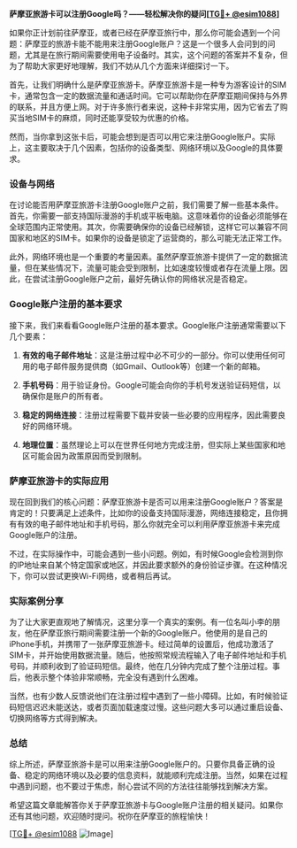 **萨摩亚旅游卡可以注册Google吗？——轻松解决你的疑问[[TG💪+ @esim1088](https://t.me/s/esim1088)]**

如果你正计划前往萨摩亚，或者已经在萨摩亚旅行中，那么你可能会遇到一个问题：萨摩亚的旅游卡能不能用来注册Google账户？这是一个很多人会问到的问题，尤其是在旅行期间需要使用电子设备时。其实，这个问题的答案并不复杂，但为了帮助大家更好地理解，我们不妨从几个方面来详细探讨一下。

首先，让我们明确什么是萨摩亚旅游卡。萨摩亚旅游卡是一种专为游客设计的SIM卡，通常包含一定的数据流量和通话时间。它可以帮助你在萨摩亚期间保持与外界的联系，并且方便上网。对于许多旅行者来说，这种卡非常实用，因为它省去了购买当地SIM卡的麻烦，同时还能享受较为优惠的价格。

然而，当你拿到这张卡后，可能会想到是否可以用它来注册Google账户。实际上，这主要取决于几个因素，包括你的设备类型、网络环境以及Google的具体要求。

### 设备与网络

在讨论能否用萨摩亚旅游卡注册Google账户之前，我们需要了解一些基本条件。首先，你需要一部支持国际漫游的手机或平板电脑。这意味着你的设备必须能够在全球范围内正常使用。其次，你需要确保你的设备已经解锁，这样它可以兼容不同国家和地区的SIM卡。如果你的设备是锁定了运营商的，那么可能无法正常工作。

此外，网络环境也是一个重要的考量因素。虽然萨摩亚旅游卡提供了一定的数据流量，但在某些情况下，流量可能会受到限制，比如速度较慢或者存在流量上限。因此，在尝试注册Google账户之前，最好先确认你的网络状况是否稳定。

### Google账户注册的基本要求

接下来，我们来看看Google账户注册的基本要求。Google账户注册通常需要以下几个要素：

1. **有效的电子邮件地址**：这是注册过程中必不可少的一部分。你可以使用任何可用的电子邮件服务提供商（如Gmail、Outlook等）创建一个新的邮箱。
   
2. **手机号码**：用于验证身份。Google可能会向你的手机号发送验证码短信，以确保你是账户的所有者。

3. **稳定的网络连接**：注册过程需要下载并安装一些必要的应用程序，因此需要良好的网络环境。

4. **地理位置**：虽然理论上可以在世界任何地方完成注册，但实际上某些国家和地区可能会因为政策原因而受到限制。

### 萨摩亚旅游卡的实际应用

现在回到我们的核心问题：萨摩亚旅游卡是否可以用来注册Google账户？答案是肯定的！只要满足上述条件，比如你的设备支持国际漫游，网络连接稳定，且你拥有有效的电子邮件地址和手机号码，那么你就完全可以利用萨摩亚旅游卡来完成Google账户的注册。

不过，在实际操作中，可能会遇到一些小问题。例如，有时候Google会检测到你的IP地址来自某个特定国家或地区，并因此要求额外的身份验证步骤。在这种情况下，你可以尝试更换Wi-Fi网络，或者稍后再试。

### 实际案例分享

为了让大家更直观地了解情况，这里分享一个真实的案例。有一位名叫小李的朋友，他在萨摩亚旅行期间需要注册一个新的Google账户。他使用的是自己的iPhone手机，并携带了一张萨摩亚旅游卡。经过简单的设置后，他成功激活了SIM卡，并开始使用数据流量。随后，他按照常规流程输入了电子邮件地址和手机号码，并顺利收到了验证码短信。最终，他在几分钟内完成了整个注册过程。事后，他表示整个体验非常顺畅，完全没有遇到什么困难。

当然，也有少数人反馈说他们在注册过程中遇到了一些小障碍。比如，有时候验证码短信迟迟未能送达，或者页面加载速度过慢。这些问题大多可以通过重启设备、切换网络等方式得到解决。

### 总结

综上所述，萨摩亚旅游卡是可以用来注册Google账户的。只要你具备正确的设备、稳定的网络环境以及必要的信息资料，就能顺利完成注册。当然，如果在过程中遇到问题，也不要过于焦虑，耐心尝试不同的方法往往能够找到解决方案。

希望这篇文章能解答你关于萨摩亚旅游卡与Google账户注册的相关疑问。如果你还有其他问题，欢迎随时提问。祝你在萨摩亚的旅程愉快！

[[TG💪+ @esim1088](https://t.me/s/esim1088) ![Image](https://i.postimg.cc/4NQfJmqS/Snipaste-2025-05-13-00-14-12.png)]